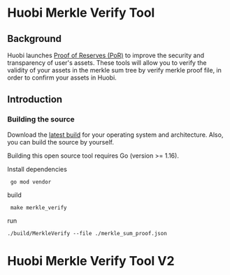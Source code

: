 # Huobi Merkle Verify Tool

## Background

Huobi launches [Proof of Reserves (PoR)](https://www.huobi.com/zh-cn/finance/merkle/) to improve the security and transparency of user's assets. These tools will allow
you to verify the validity of your assets in the merkle sum tree by verify merkle proof file, in order to confirm your assets in Huobi.

## Introduction

### Building the source

Download the [latest build](https://github.com/huobiapi/Tool-Go-MerkleVerify/releases) for your operating system and architecture. Also, you can build the source by yourself.

Building this open source tool requires Go (version >= 1.16).

Install dependencies
```shell
 go mod vendor
```

build
```shell
 make merkle_verify
```

run
```shell
./build/MerkleVerify --file ./merkle_sum_proof.json
```

# Huobi Merkle Verify Tool V2

